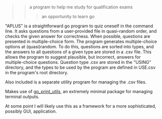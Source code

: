>> a program to help me study for qualification exams
>>> an opportunity to learn go

"APLUS" is a straightforward go program to quiz oneself in the command line. It asks questions from a user-provided file in quasi-random order, and checks the given answer for correctness. When possible, questions are presented in multiple-choice form. The program generates multiple-choice options at (quasi)random. To do this, questions are sorted into types, and the answers to all questions of a given type are stored in a .csv file. This allows the program to suggest plausible, but incorrect, answers for multiple-choice questions. Question type .csv are stored in the "USING" directory, and the types to be used by the program are defined in USE.csv in the program's root directory.


Also included is a separate utility program for managing the .csv files.

Makes use of [go_print_utils](github.com/borisbugaev/go_print_utils), an extremely minimal package for managing terminal outputs. 

At some point I will likely use this as a framework for a more sophisticated, possibly GUI, application.